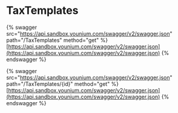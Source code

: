 # TaxTemplates

{% swagger src="https://api.sandbox.younium.com/swagger/v2/swagger.json" path="/TaxTemplates" method="get" %}
[https://api.sandbox.younium.com/swagger/v2/swagger.json](https://api.sandbox.younium.com/swagger/v2/swagger.json)
{% endswagger %}

{% swagger src="https://api.sandbox.younium.com/swagger/v2/swagger.json" path="/TaxTemplates/{id}" method="get" %}
[https://api.sandbox.younium.com/swagger/v2/swagger.json](https://api.sandbox.younium.com/swagger/v2/swagger.json)
{% endswagger %}
